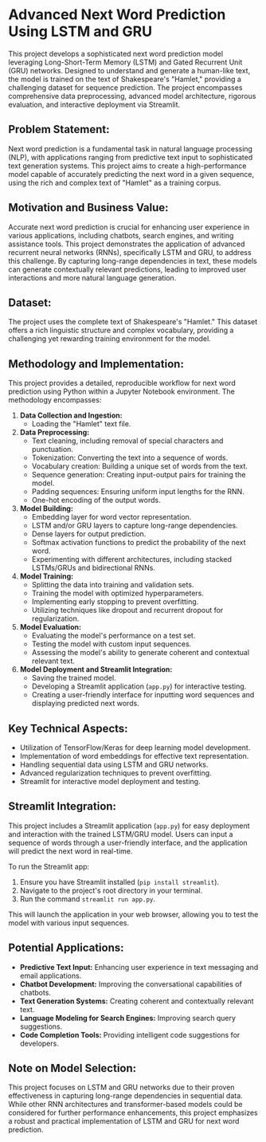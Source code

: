 # Advanced Next Word Prediction Using LSTM and GRU

This project develops a sophisticated next word prediction model leveraging Long-Short-Term Memory (LSTM) and Gated
Recurrent Unit (GRU) networks.
Designed to understand and generate a human-like text, the model is trained on the text
of
Shakespeare's "Hamlet," providing a challenging dataset for sequence prediction.
The project encompasses comprehensive
data preprocessing, advanced model architecture, rigorous evaluation, and interactive deployment via Streamlit.

## Problem Statement:

Next word prediction is a fundamental task in natural language processing (NLP), with applications ranging from
predictive text input to sophisticated text generation systems.
This project aims to create a high-performance model
capable of accurately predicting the next word in a given sequence, using the rich and complex text of "Hamlet" as
a training corpus.

## Motivation and Business Value:

Accurate next word prediction is crucial for enhancing user experience in various applications, including chatbots,
search engines, and writing assistance tools.
This project demonstrates the application of advanced recurrent neural
networks (RNNs), specifically LSTM and GRU, to address this challenge.
By capturing long-range dependencies in text,
these models can generate contextually relevant predictions, leading to improved user interactions and more natural
language generation.

## Dataset:

The project uses the complete text of Shakespeare's "Hamlet."
This dataset offers a rich linguistic structure and
complex vocabulary, providing a challenging yet rewarding training environment for the model.

## Methodology and Implementation:

This project provides a detailed, reproducible workflow for next word prediction using Python within a Jupyter Notebook
environment.
The methodology encompasses:

1. **Data Collection and Ingestion:**
    * Loading the "Hamlet" text file.
2. **Data Preprocessing:**
    * Text cleaning, including removal of special characters and punctuation.
    * Tokenization: Converting the text into a sequence of words.
    * Vocabulary creation: Building a unique set of words from the text.
    * Sequence generation: Creating input-output pairs for training the model.
    * Padding sequences: Ensuring uniform input lengths for the RNN.
    * One-hot encoding of the output words.
3. **Model Building:**
    * Embedding layer for word vector representation.
    * LSTM and/or GRU layers to capture long-range dependencies.
    * Dense layers for output prediction.
    * Softmax activation functions to predict the probability of the next word.
    * Experimenting with different architectures, including stacked LSTMs/GRUs and bidirectional RNNs.
4. **Model Training:**
    * Splitting the data into training and validation sets.
    * Training the model with optimized hyperparameters.
    * Implementing early stopping to prevent overfitting.
    * Utilizing techniques like dropout and recurrent dropout for regularization.
5. **Model Evaluation:**
    * Evaluating the model's performance on a test set.
    * Testing the model with custom input sequences.
    * Assessing the model's ability to generate coherent and contextual relevant text.
6. **Model Deployment and Streamlit Integration:**
    * Saving the trained model.
    * Developing a Streamlit application (`app.py`) for interactive testing.
    * Creating a user-friendly interface for inputting word sequences and displaying predicted next words.

## Key Technical Aspects:

* Utilization of TensorFlow/Keras for deep learning model development.
* Implementation of word embeddings for effective text representation.
* Handling sequential data using LSTM and GRU networks.
* Advanced regularization techniques to prevent overfitting.
* Streamlit for interactive model deployment and testing.

## Streamlit Integration:

This project includes a Streamlit application (`app.py`) for easy deployment and interaction with the trained LSTM/GRU
model.
Users can input a sequence of words through a user-friendly interface, and the application will predict the next
word in real-time.

To run the Streamlit app:

1. Ensure you have Streamlit installed (`pip install streamlit`).
2. Navigate to the project's root directory in your terminal.
3. Run the command `streamlit run app.py`.

This will launch the application in your web browser, allowing you to test the model with various input sequences.

## Potential Applications:

* **Predictive Text Input:** Enhancing user experience in text messaging and email applications.
* **Chatbot Development:** Improving the conversational capabilities of chatbots.
* **Text Generation Systems:** Creating coherent and contextually relevant text.
* **Language Modeling for Search Engines:** Improving search query suggestions.
* **Code Completion Tools:** Providing intelligent code suggestions for developers.

## Note on Model Selection:

This project focuses on LSTM and GRU networks due to their proven effectiveness in capturing long-range dependencies in
sequential data.
While other RNN architectures and transformer-based models could be considered for further performance
enhancements, this project emphasizes a robust and practical implementation of LSTM and GRU for next word prediction.